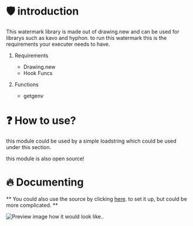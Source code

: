 # 🛡️ introduction
This watermark library is made out of drawing.new and can be used for librarys such as kavo and hyphon.
to run this watermark this is the requirements your executer needs to have.

1. Requirements
   - Drawing.new
   - Hook Funcs

2. Functions
   - getgenv

# ❓ How to use?
this module could be used by a simple loadstring which could be used under this section.

this module is also open source!

# 🔥 Documenting

** You could also use the source by clicking [here](https://pages.github.com/). to set it up, but could be more complicated. ** 


![Preview image how it would look like..](https://cdn.discordapp.com/attachments/1023145747035725824/1102487125569581166/image.png)
